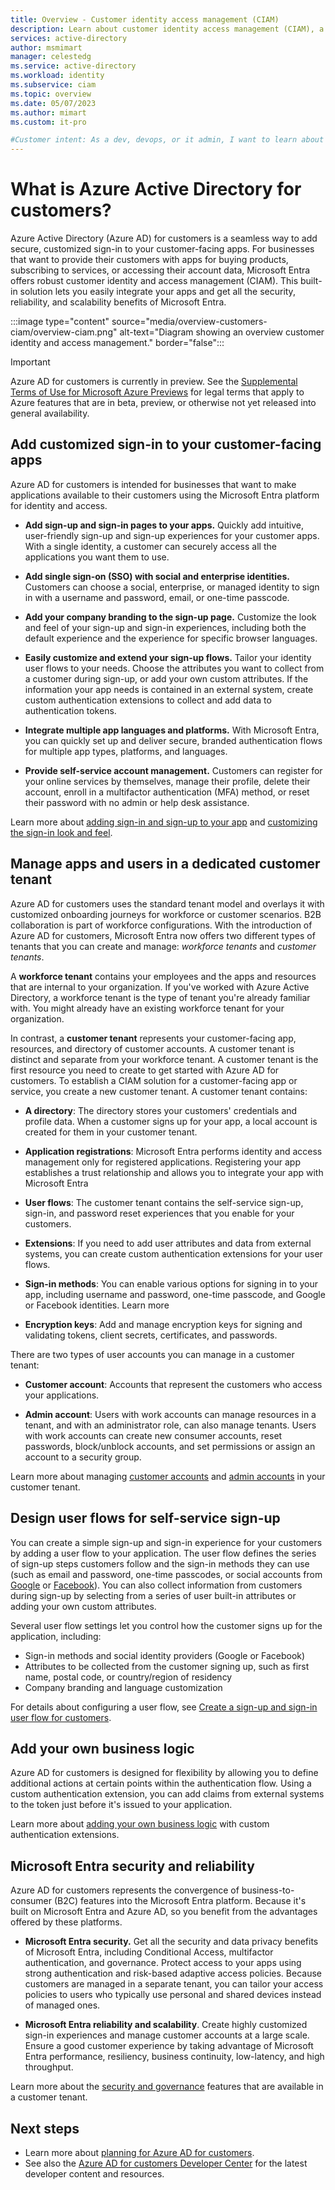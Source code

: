 ```yaml
---
title: Overview - Customer identity access management (CIAM)
description: Learn about customer identity access management (CIAM), a solution that lets you create secure, customized sign-in experiences for your customer-facing apps and services.
services: active-directory
author: msmimart
manager: celestedg
ms.service: active-directory
ms.workload: identity
ms.subservice: ciam
ms.topic: overview
ms.date: 05/07/2023
ms.author: mimart
ms.custom: it-pro

#Customer intent: As a dev, devops, or it admin, I want to learn about identity solutions for customer-facing apps
---
```


# What is Azure Active Directory for customers?

Azure Active Directory (Azure AD) for customers is a seamless way to add secure, customized sign-in to your customer-facing apps. For businesses that want to provide their customers with apps for buying products, subscribing to services, or accessing their account data, Microsoft Entra offers robust customer identity and access management (CIAM). This built-in solution lets you easily integrate your apps and get all the security, reliability, and scalability benefits of Microsoft Entra.

:::image type="content" source="media/overview-customers-ciam/overview-ciam.png" alt-text="Diagram showing an overview customer identity and access management." border="false":::

> [!IMPORTANT]
> Azure AD for customers is currently in preview. See the [Supplemental Terms of Use for Microsoft Azure Previews](https://azure.microsoft.com/support/legal/preview-supplemental-terms/) for legal terms that apply to Azure features that are in beta, preview, or otherwise not yet released into general availability.

## Add customized sign-in to your customer-facing apps

Azure AD for customers is intended for businesses that want to make applications available to their customers using the Microsoft Entra platform for identity and access.

- **Add sign-up and sign-in pages to your apps.** Quickly add intuitive, user-friendly sign-up and sign-up experiences for your customer apps. With a single identity, a customer can securely access all the applications you want them to use.

- **Add single sign-on (SSO) with social and enterprise identities.** Customers can choose a social, enterprise, or managed identity to sign in with a username and password, email, or one-time passcode.

- **Add your company branding to the sign-up page.** Customize the look and feel of your sign-up and sign-in experiences, including both the default experience and the experience for specific browser languages.

- **Easily customize and extend your sign-up flows.** Tailor your identity user flows to your needs. Choose the attributes you want to collect from a customer during sign-up, or add your own custom attributes. If the information your app needs is contained in an external system, create custom authentication extensions to collect and add data to authentication tokens.

- **Integrate multiple app languages and platforms.** With Microsoft Entra, you can quickly set up and deliver secure, branded authentication flows for multiple app types, platforms, and languages.

- **Provide self-service account management.** Customers can register for your online services by themselves, manage their profile, delete their account, enroll in a multifactor authentication (MFA) method, or reset their password with no admin or help desk assistance.

Learn more about [adding sign-in and sign-up to your app](concept-planning-your-solution.md) and [customizing the sign-in look and feel](concept-branding-customers.md).

## Manage apps and users in a dedicated customer tenant

Azure AD for customers uses the standard tenant model and overlays it with customized onboarding journeys for workforce or customer scenarios. B2B collaboration is part of workforce configurations. With the introduction of Azure AD for customers, Microsoft Entra now offers two different types of tenants that you can create and manage: *workforce tenants* and *customer tenants*.

A **workforce tenant** contains your employees and the apps and resources that are internal to your organization. If you've worked with Azure Active Directory, a workforce tenant is the type of tenant you're already familiar with. You might already have an existing workforce tenant for your organization.

In contrast, a **customer tenant** represents your customer-facing app, resources, and directory of customer accounts. A customer tenant is distinct and separate from your workforce tenant. A customer tenant is the first resource you need to create to get started with Azure AD for customers. To establish a CIAM solution for a customer-facing app or service, you create a new customer tenant. A customer tenant contains:

- **A directory**: The directory stores your customers' credentials and profile data. When a customer signs up for your app, a local account is created for them in your customer tenant.

- **Application registrations**: Microsoft Entra performs identity and access management only for registered applications. Registering your app establishes a trust relationship and allows you to integrate your app with Microsoft Entra

- **User flows**: The customer tenant contains the self-service sign-up, sign-in, and password reset experiences that you enable for your customers.

- **Extensions**: If you need to add user attributes and data from external systems, you can create custom authentication extensions for your user flows.

- **Sign-in methods**: You can enable various options for signing in to your app, including username and password, one-time passcode, and Google or Facebook identities. Learn more

- **Encryption keys**: Add and manage encryption keys for signing and validating tokens, client secrets, certificates, and passwords.


There are two types of user accounts you can manage in a customer tenant:

- **Customer account**: Accounts that represent the customers who access your applications.

- **Admin account**: Users with work accounts can manage resources in a tenant, and with an administrator role, can also manage tenants. Users with work accounts can create new consumer accounts, reset passwords, block/unblock accounts, and set permissions or assign an account to a security group.

Learn more about managing [customer accounts](how-to-manage-customer-accounts.md) and [admin accounts](how-to-manage-admin-accounts.md) in your customer tenant.

## Design user flows for self-service sign-up

You can create a simple sign-up and sign-in experience for your customers by adding a user flow to your application. The user flow defines the series of sign-up steps customers follow and the sign-in methods they can use (such as email and password, one-time passcodes, or social accounts from [Google](how-to-google-federation-customers.md) or [Facebook](how-to-facebook-federation-customers.md)). You can also collect information from customers during sign-up by selecting from a series of user built-in attributes or adding your own custom attributes.

Several user flow settings let you control how the customer signs up for the application, including:

- Sign-in methods and social identity providers (Google or Facebook)
- Attributes to be collected from the customer signing up, such as first name, postal code, or country/region of residency
- Company branding and language customization

For details about configuring a user flow, see [Create a sign-up and sign-in user flow for customers](how-to-user-flow-sign-up-sign-in-customers.md).

## Add your own business logic

Azure AD for customers is designed for flexibility by allowing you to define additional actions at certain points within the authentication flow. Using a custom authentication extension, you can add claims from external systems to the token just before it's issued to your application.

Learn more about [adding your own business logic](concept-custom-extensions.md)  with custom authentication extensions.


## Microsoft Entra security and reliability

Azure AD for customers represents the convergence of business-to-consumer (B2C) features into the Microsoft Entra platform. Because it's built on Microsoft Entra and Azure AD, so you benefit from the advantages offered by these platforms.

- **Microsoft Entra security.** Get all the security and data privacy benefits of Microsoft Entra, including Conditional Access, multifactor authentication, and governance. Protect access to your apps using strong authentication and risk-based adaptive access policies. Because customers are managed in a separate tenant, you can tailor your access policies to users who typically use personal and shared devices instead of managed ones.

- **Microsoft Entra reliability and scalability**. Create highly customized sign-in experiences and manage customer accounts at a large scale. Ensure a good customer experience by taking advantage of Microsoft Entra performance, resiliency, business continuity, low-latency, and high throughput.

Learn more about the [security and governance](concept-security-customers.md) features that are available in a customer tenant.

## Next steps

- Learn more about [planning for Azure AD for customers](concept-planning-your-solution.md).
- See also the [Azure AD for customers Developer Center](https://aka.ms/ciam/dev) for the latest developer content and resources.
